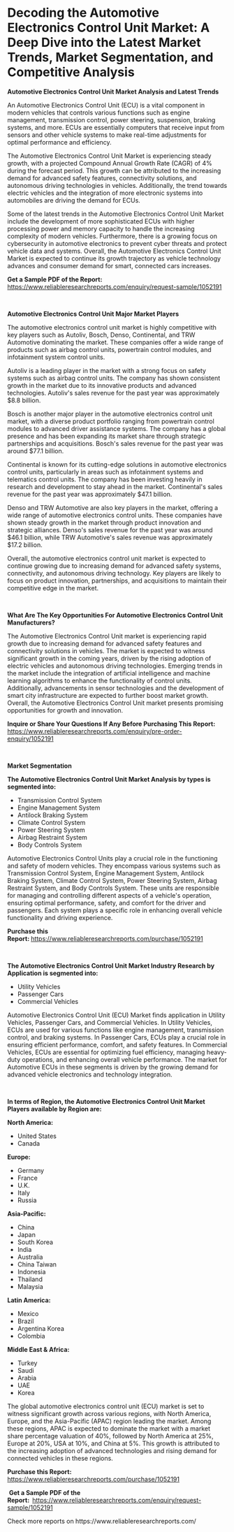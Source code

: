 <p><h1>Decoding the Automotive Electronics Control Unit Market: A Deep Dive into the Latest Market Trends, Market Segmentation, and Competitive Analysis</h1></p><p><strong>Automotive Electronics Control Unit Market Analysis and Latest Trends</strong></p>
<p><p>An Automotive Electronics Control Unit (ECU) is a vital component in modern vehicles that controls various functions such as engine management, transmission control, power steering, suspension, braking systems, and more. ECUs are essentially computers that receive input from sensors and other vehicle systems to make real-time adjustments for optimal performance and efficiency.</p><p>The Automotive Electronics Control Unit Market is experiencing steady growth, with a projected Compound Annual Growth Rate (CAGR) of 4% during the forecast period. This growth can be attributed to the increasing demand for advanced safety features, connectivity solutions, and autonomous driving technologies in vehicles. Additionally, the trend towards electric vehicles and the integration of more electronic systems into automobiles are driving the demand for ECUs.</p><p>Some of the latest trends in the Automotive Electronics Control Unit Market include the development of more sophisticated ECUs with higher processing power and memory capacity to handle the increasing complexity of modern vehicles. Furthermore, there is a growing focus on cybersecurity in automotive electronics to prevent cyber threats and protect vehicle data and systems. Overall, the Automotive Electronics Control Unit Market is expected to continue its growth trajectory as vehicle technology advances and consumer demand for smart, connected cars increases.</p></p>
<p><strong>Get a Sample PDF of the Report:&nbsp;</strong> <a href="https://www.reliableresearchreports.com/enquiry/request-sample/1052191">https://www.reliableresearchreports.com/enquiry/request-sample/1052191</a></p>
<p>&nbsp;</p>
<p><strong>Automotive Electronics Control Unit Major Market Players</strong></p>
<p><p>The automotive electronics control unit market is highly competitive with key players such as Autoliv, Bosch, Denso, Continental, and TRW Automotive dominating the market. These companies offer a wide range of products such as airbag control units, powertrain control modules, and infotainment system control units.</p><p>Autoliv is a leading player in the market with a strong focus on safety systems such as airbag control units. The company has shown consistent growth in the market due to its innovative products and advanced technologies. Autoliv's sales revenue for the past year was approximately $8.8 billion.</p><p>Bosch is another major player in the automotive electronics control unit market, with a diverse product portfolio ranging from powertrain control modules to advanced driver assistance systems. The company has a global presence and has been expanding its market share through strategic partnerships and acquisitions. Bosch's sales revenue for the past year was around $77.1 billion.</p><p>Continental is known for its cutting-edge solutions in automotive electronics control units, particularly in areas such as infotainment systems and telematics control units. The company has been investing heavily in research and development to stay ahead in the market. Continental's sales revenue for the past year was approximately $47.1 billion.</p><p>Denso and TRW Automotive are also key players in the market, offering a wide range of automotive electronics control units. These companies have shown steady growth in the market through product innovation and strategic alliances. Denso's sales revenue for the past year was around $46.1 billion, while TRW Automotive's sales revenue was approximately $17.2 billion.</p><p>Overall, the automotive electronics control unit market is expected to continue growing due to increasing demand for advanced safety systems, connectivity, and autonomous driving technology. Key players are likely to focus on product innovation, partnerships, and acquisitions to maintain their competitive edge in the market.</p></p>
<p>&nbsp;</p>
<p><strong>What Are The Key Opportunities For Automotive Electronics Control Unit Manufacturers?</strong></p>
<p><p>The Automotive Electronics Control Unit market is experiencing rapid growth due to increasing demand for advanced safety features and connectivity solutions in vehicles. The market is expected to witness significant growth in the coming years, driven by the rising adoption of electric vehicles and autonomous driving technologies. Emerging trends in the market include the integration of artificial intelligence and machine learning algorithms to enhance the functionality of control units. Additionally, advancements in sensor technologies and the development of smart city infrastructure are expected to further boost market growth. Overall, the Automotive Electronics Control Unit market presents promising opportunities for growth and innovation.</p></p>
<p><strong>Inquire or Share Your Questions If Any Before Purchasing This Report:</strong> <a href="https://www.reliableresearchreports.com/enquiry/pre-order-enquiry/1052191">https://www.reliableresearchreports.com/enquiry/pre-order-enquiry/1052191</a></p>
<p>&nbsp;</p>
<p><strong>Market Segmentation</strong></p>
<p><strong>The Automotive Electronics Control Unit Market Analysis by types is segmented into:</strong></p>
<p><ul><li>Transmission Control System</li><li>Engine Management System</li><li>Antilock Braking System</li><li>Climate Control System</li><li>Power Steering System</li><li>Airbag Restraint System</li><li>Body Controls System</li></ul></p>
<p><p>Automotive Electronics Control Units play a crucial role in the functioning and safety of modern vehicles. They encompass various systems such as Transmission Control System, Engine Management System, Antilock Braking System, Climate Control System, Power Steering System, Airbag Restraint System, and Body Controls System. These units are responsible for managing and controlling different aspects of a vehicle's operation, ensuring optimal performance, safety, and comfort for the driver and passengers. Each system plays a specific role in enhancing overall vehicle functionality and driving experience.</p></p>
<p><strong>Purchase this Report:&nbsp;</strong><a href="https://www.reliableresearchreports.com/purchase/1052191">https://www.reliableresearchreports.com/purchase/1052191</a></p>
<p>&nbsp;</p>
<p><strong>The Automotive Electronics Control Unit Market Industry Research by Application is segmented into:</strong></p>
<p><ul><li>Utility Vehicles</li><li>Passenger Cars</li><li>Commercial Vehicles</li></ul></p>
<p><p>Automotive Electronics Control Unit (ECU) Market finds application in Utility Vehicles, Passenger Cars, and Commercial Vehicles. In Utility Vehicles, ECUs are used for various functions like engine management, transmission control, and braking systems. In Passenger Cars, ECUs play a crucial role in ensuring efficient performance, comfort, and safety features. In Commercial Vehicles, ECUs are essential for optimizing fuel efficiency, managing heavy-duty operations, and enhancing overall vehicle performance. The market for Automotive ECUs in these segments is driven by the growing demand for advanced vehicle electronics and technology integration.</p></p>
<p>&nbsp;</p>
<p><strong>In terms of Region, the Automotive Electronics Control Unit Market Players available by Region are:</strong></p>
<p>
    <p> <strong> North America: </strong>
        <ul>
            <li>United States</li>
            <li>Canada</li>
        </ul>
        </p> 
    <p> <strong> Europe: </strong>
        <ul>
            <li>Germany</li>
            <li>France</li>
            <li>U.K.</li>
            <li>Italy</li>
            <li>Russia</li>
        </ul>
        </p> 
    <p> <strong> Asia-Pacific: </strong>
        <ul>
            <li>China</li>
            <li>Japan</li>
            <li>South Korea</li>
            <li>India</li>
            <li>Australia</li>
            <li>China Taiwan</li>
            <li>Indonesia</li>
            <li>Thailand</li>
            <li>Malaysia</li>
        </ul>
        </p> 
    <p> <strong> Latin America: </strong>
        <ul>
            <li>Mexico</li>
            <li>Brazil</li>
            <li>Argentina Korea</li>
            <li>Colombia</li>
        </ul>
        </p> 
    <p> <strong> Middle East & Africa: </strong>
        <ul>
            <li>Turkey</li>
            <li>Saudi</li>
            <li>Arabia</li>
            <li>UAE</li>
            <li>Korea</li>
        </ul>
    </p>
    </p>
<p><p>The global automotive electronics control unit (ECU) market is set to witness significant growth across various regions, with North America, Europe, and the Asia-Pacific (APAC) region leading the market. Among these regions, APAC is expected to dominate the market with a market share percentage valuation of 40%, followed by North America at 25%, Europe at 20%, USA at 10%, and China at 5%. This growth is attributed to the increasing adoption of advanced technologies and rising demand for connected vehicles in these regions.</p></p>
<p><strong>Purchase this Report: </strong><a href="https://www.reliableresearchreports.com/purchase/1052191">https://www.reliableresearchreports.com/purchase/1052191</a></p>
<p>&nbsp;<strong>Get a Sample PDF of the Report:&nbsp;&nbsp;</strong><a href="https://www.reliableresearchreports.com/enquiry/request-sample/1052191">https://www.reliableresearchreports.com/enquiry/request-sample/1052191</a></p>
<p><strong></strong></p>
<p>Check more reports on https://www.reliableresearchreports.com/</p>